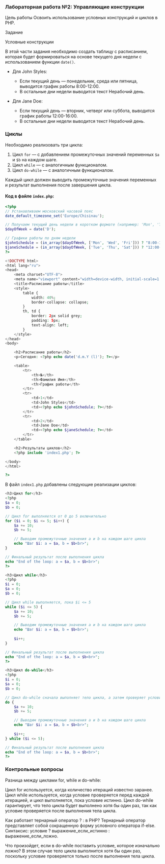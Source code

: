 ### Лабораторная работа №2: Управляющие конструкции

 Цель работы
Освоить использование условных конструкций и циклов в PHP.

 Задание
 
 Условные конструкции
 
В этой части задания необходимо создать таблицу с расписанием, которая будет формироваться на основе текущего дня недели с использованием функции `date()`.

- Для John Styles:
  - Если текущий день — понедельник, среда или пятница, выводится график работы 8:00-12:00.
  - В остальные дни недели выводится текст Нерабочий день.

- Для Jane Doe:
  - Если текущий день — вторник, четверг или суббота, выводится график работы 12:00-16:00.
  - В остальные дни недели выводится текст Нерабочий день.

### Циклы
Необходимо реализовать три цикла:
1. Цикл `for` — с добавлением промежуточных значений переменных `$a` и `$b` на каждом шаге.
2. Цикл `while` — с аналогичным функционалом.
3. Цикл `do-while` — с аналогичным функционалом.

Каждый цикл должен выводить промежуточные значения переменных и результат выполнения после завершения цикла.

#### Код в файле `index.php`:

```php
<?php
// Устанавливаем московский часовой пояс
date_default_timezone_set('Europe/Chisinau');

// Получаем текущий день недели в коротком формате (например: 'Mon', 'Tue')
$dayOfWeek = date('D');

// Графики работы по дням недели
$johnSchedule = (in_array($dayOfWeek, ['Mon', 'Wed', 'Fri'])) ? "8:00-12:00" : "Нерабочий день";
$janeSchedule = (in_array($dayOfWeek, ['Tue', 'Thu', 'Sat'])) ? "12:00-16:00" : "Нерабочий день";
?>

<!DOCTYPE html>
<html lang="ru">
<head>
    <meta charset="UTF-8">
    <meta name="viewport" content="width=device-width, initial-scale=1.0">
    <title>Расписание работы</title>
    <style>
        table {
            width: 40%;
            border-collapse: collapse;
        }
        th, td {
            border: 2px solid grey;
            padding: 5px;
            text-align: left;
        }
    </style>
</head>
<body>

    <h2>Расписание работы</h2>
    <p>Сегодня: <?php echo date('d.m.Y (l)'); ?></p>

    <table>
        <tr>
            <th>№</th>
            <th>Фамилия Имя</th>
            <th>График работы</th>
        </tr>
        <tr>
            <td>1</td>
            <td>John Styles</td>
            <td><?php echo $johnSchedule; ?></td>
        </tr>
        <tr>
            <td>2</td>
            <td>Jane Doe</td>
            <td><?php echo $janeSchedule; ?></td>
        </tr>
    </table>

    <h2>Результаты циклов</h2>
    <?php include 'index1.php'; ?>

</body>
</html>

?>
```

В файл `index1.php` добавлены следующие реализации циклов:

```php
<h3>Цикл for</h3>
<?php
$a = 0;
$b = 0;

// Цикл for выполняется от 0 до 5 включительно
for ($i = 0; $i <= 5; $i++) {
    $a += 10;
    $b += 5;

    // Выводим промежуточные значения a и b на каждом шаге цикла
    echo "Шаг $i: a = $a, b = $b<br>";
}

// Финальный результат после выполнения цикла
echo "End of the loop: a = $a, b = $b<br>";
?>

<h3>Цикл while</h3>
<?php
$i = 0;
$a = 0;
$b = 0;

// Цикл while выполняется, пока $i <= 5
while ($i <= 5) {
    $a += 10;
    $b += 5;

    // Выводим промежуточные значения a и b на каждом шаге цикла
    echo "Шаг $i: a = $a, b = $b<br>";
    
    $i++;
}

// Финальный результат после выполнения цикла
echo "End of the loop: a = $a, b = $b<br>";
?>

<h3>Цикл do-while</h3>
<?php
$i = 0;
$a = 0;
$b = 0;

// Цикл do-while сначала выполняет тело цикла, а затем проверяет условие
do {
    $a += 10;
    $b += 5;

    // Выводим промежуточные значения a и b на каждом шаге цикла
    echo "Шаг $i: a = $a, b = $b<br>";
    
    $i++;
} while ($i <= 5);

// Финальный результат после выполнения цикла
echo "End of the loop: a = $a, b = $b<br>";
?>
```
### Контрольные вопросы
Разница между циклами for, while и do-while:

Цикл for используется, когда количество итераций известно заранее.
Цикл while используется, когда условие проверяется перед каждой итерацией, и цикл выполняется, пока условие истинно.
Цикл do-while гарантирует, что тело цикла будет выполнено хотя бы один раз, так как условие проверяется после выполнения тела цикла.

Как работает тернарный оператор ? : в PHP? Тернарный оператор представляет собой сокращенную форму условного оператора if-else. Синтаксис: условие ? выражение_если_истинно : выражение_если_ложно.

Что произойдет, если в do-while поставить условие, которое изначально ложно? В этом случае тело цикла выполнится хотя бы один раз, поскольку условие проверяется только после выполнения тела цикла.
